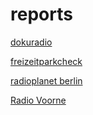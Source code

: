 # reports

[dokuradio](http://dokuradio.stream.laut.fm/dokuradio)

[freizeitparkcheck](http://freizeitparkcheck.stream.laut.fm/freizeitparkcheck)

[radioplanet berlin](http://radioplanet-berlin.stream.laut.fm/radioplanet-berlin)

[Radio Voorne](http://81.18.165.234:8361/)

